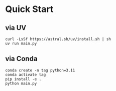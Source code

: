 
# Quick Start

## via UV

    curl -LsSf https://astral.sh/uv/install.sh | sh
    uv run main.py

##  via Conda

    conda create -n tag python=3.11
    conda activate tag
    pip install -e .
    python main.py
